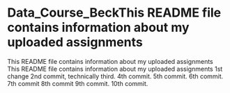 # Data_Course_BeckThis README file contains information about my uploaded assignments
This README file contains information about my uploaded assignments
This README file contains information about my uploaded assignments
1st change
2nd commit, technically third.
4th commit.
5th commit.
6th commit.
7th commit
8th commit
9th commit.
10th commit.
